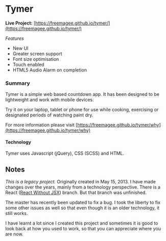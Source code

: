 Tymer
=====

**Live Project:** [https://freemagee.github.io/tymer/](https://freemagee.github.io/tymer/)

*Features*

- New UI
- Greater screen support
- Font size optimisation
- Touch enabled
- HTML5 Audio Alarm on completion

### Summary

Tymer is a simple web based countdown app. It has been designed to be lightweight and work with mobile devices.

Try it on your laptop, tablet or phone for use while cooking, exercising or designated periods of watching paint dry.

For more information please visit [https://freemagee.github.io/tymer/why](https://freemagee.github.io/tymer/why)

#### Technology

Tymer uses Javascript (jQuery), CSS (SCSS) and HTML.

## Notes

*This is a legacy project.* Originally created in May 15, 2013. I have made changes over the years, mainly from a technology perspective. There is a React ([React Without JSX](https://reactjs.org/docs/react-without-jsx.html)) branch. But that branch was unfinished.

The master has recently been updated to fix a bug. I took the liberty to fix some other issues as well so that even though it is an older technology, it still works.

I have learnt a lot since I created this project and sometimes it is good to look back at how you used to work, so that you can appreciate where you are now.
